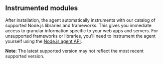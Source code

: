 ## Instrumented modules

After installation, the agent automatically instruments with our catalog of
supported Node.js libraries and frameworks. This gives you immediate access to
granular information specific to your web apps and servers.  For unsupported
frameworks or libraries, you'll need to instrument the agent yourself using the
[Node.js agent API](https://docs.newrelic.com/docs/apm/agents/nodejs-agent/api-guides/nodejs-agent-api/).

**Note**: The latest supported version may not reflect the most recent supported
version.
